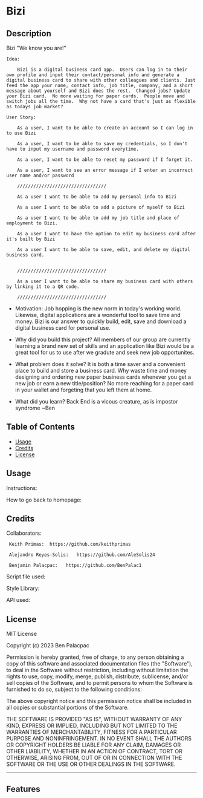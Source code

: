 # Bizi

## Description

Bizi "We know you are!"

	Idea:

		Bizi is a digital business card app.  Users can log in to their own profile and input their contact/personal info and generate a digital business card to share with other colleagues and clients. Just feed the app your name, contact info, job title, company, and a short message about yourself and Bizi does the rest.  Changed jobs? Update your Bizi card.  No more waiting for paper cards.  People move and switch jobs all the time.  Why not have a card that's just as flexible as todays job market?

	User Story:
		
		As a user, I want to be able to create an account so I can log in to use Bizi

		As a user, I want to be able to save my credentials, so I don't have to input my username and password everytime.

		As a user, I want to be able to reset my password if I forget it.

		As a user, I want to see an error message if I enter an incorrect user name and/or password

		/////////////////////////////////

		As a user I want to be able to add my personal info to Bizi 

		As a user I want to be able to add a picture of myself to Bizi
		
		As a user I want to be able to add my job title and place of employment to Bizi.
		
		As a user I want to have the option to edit my business card after it's built by Bizi

		As a user I want to be able to save, edit, and delete my digital business card. 


		/////////////////////////////////

		As a user I want to be able to share my business card with others by linking it to a QR code.

		/////////////////////////////////



- Motivation:  Job hopping is the new norm in today's working world.  Likewise, digital applications are a wonderful tool to save time and money.
Bizi is our answer to quickly build, edit, save and download a digital business card for personal use. 

- Why did you build this project? All members of our group are currently learning a brand new set of skills and an application like Bizi would be a great tool for us to use after we gradute and seek new job opportunites.

- What problem does it solve? It is both a time saver and a convenient place to build and store a business card. Why waste time and money designing and ordering new paper business cards whenever you get a new job or earn a new title/position?  No more reaching for a paper card in your wallet and forgeting that you left them at home.

- What did you learn? 
	Back End is a vicous creature, as is impostor syndrome 
		~Ben

## Table of Contents

- [Usage](#usage)
- [Credits](#credits)
- [License](#license)

## Usage

Instructions:

How to go back to homepage:

## Credits

Collaborators:

     Keith Primas:  https://github.com/keithprimas
     
     Alejandro Reyes-Solis:   https://github.com/AleSolis24
     
     Benjamin Palacpac:   https://github.com/BenPalac1

Script file used:
    <script src="https://cdn.jsdelivr.net/npm/handlebars@latest/dist/handlebars.js"></script>


    
Style Library:
	<script src="https://cdn.jsdelivr.net/npm/@popperjs/core@2.11.8/dist/umd/popper.min.js" integrity="sha384-I7E8VVD/ismYTF4hNIPjVp/Zjvgyol6VFvRkX/vR+Vc4jQkC+hVqc2pM8ODewa9r" crossorigin="anonymous"></script>
    <script src="https://cdn.jsdelivr.net/npm/bootstrap@5.3.2/dist/js/bootstrap.min.js" integrity="sha384-BBtl+eGJRgqQAUMxJ7pMwbEyER4l1g+O15P+16Ep7Q9Q+zqX6gSbd85u4mG4QzX+" crossorigin="anonymous"></script>
    <link rel="stylesheet" href="https://fonts.googleapis.com/css2?family=Material+Symbols+Outlined:opsz,wght,FILL,GRAD@20..48,100..700,0..1,-50..200" />


   

API used: 
	<link rel="preconnect" href="https://fonts.googleapis.com">
        <link rel="preconnect" href="https://fonts.gstatic.com" crossorigin>

     

## License

MIT License

Copyright (c) 2023 Ben Palacpac

Permission is hereby granted, free of charge, to any person obtaining a copy
of this software and associated documentation files (the "Software"), to deal
in the Software without restriction, including without limitation the rights
to use, copy, modify, merge, publish, distribute, sublicense, and/or sell
copies of the Software, and to permit persons to whom the Software is
furnished to do so, subject to the following conditions:

The above copyright notice and this permission notice shall be included in all
copies or substantial portions of the Software.

THE SOFTWARE IS PROVIDED "AS IS", WITHOUT WARRANTY OF ANY KIND, EXPRESS OR
IMPLIED, INCLUDING BUT NOT LIMITED TO THE WARRANTIES OF MERCHANTABILITY,
FITNESS FOR A PARTICULAR PURPOSE AND NONINFRINGEMENT. IN NO EVENT SHALL THE
AUTHORS OR COPYRIGHT HOLDERS BE LIABLE FOR ANY CLAIM, DAMAGES OR OTHER
LIABILITY, WHETHER IN AN ACTION OF CONTRACT, TORT OR OTHERWISE, ARISING FROM,
OUT OF OR IN CONNECTION WITH THE SOFTWARE OR THE USE OR OTHER DEALINGS IN THE
SOFTWARE.

---

## Features





